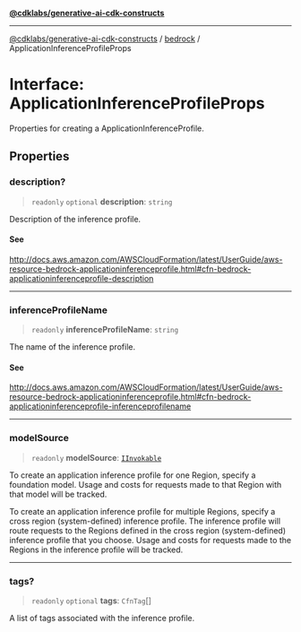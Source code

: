 [**@cdklabs/generative-ai-cdk-constructs**](../../../../README.md)

***

[@cdklabs/generative-ai-cdk-constructs](../../../../README.md) / [bedrock](../README.md) / ApplicationInferenceProfileProps

# Interface: ApplicationInferenceProfileProps

Properties for creating a ApplicationInferenceProfile.

## Properties

### description?

> `readonly` `optional` **description**: `string`

Description of the inference profile.

#### See

http://docs.aws.amazon.com/AWSCloudFormation/latest/UserGuide/aws-resource-bedrock-applicationinferenceprofile.html#cfn-bedrock-applicationinferenceprofile-description

***

### inferenceProfileName

> `readonly` **inferenceProfileName**: `string`

The name of the inference profile.

#### See

http://docs.aws.amazon.com/AWSCloudFormation/latest/UserGuide/aws-resource-bedrock-applicationinferenceprofile.html#cfn-bedrock-applicationinferenceprofile-inferenceprofilename

***

### modelSource

> `readonly` **modelSource**: [`IInvokable`](IInvokable.md)

To create an application inference profile for one Region, specify a foundation model.
Usage and costs for requests made to that Region with that model will be tracked.

To create an application inference profile for multiple Regions,
specify a cross region (system-defined) inference profile.
The inference profile will route requests to the Regions defined in
the cross region (system-defined) inference profile that you choose.
Usage and costs for requests made to the Regions in the inference profile will be tracked.

***

### tags?

> `readonly` `optional` **tags**: `CfnTag`[]

A list of tags associated with the inference profile.
